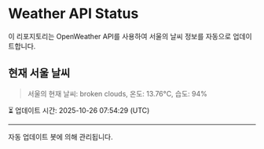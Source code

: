 
# Weather API Status

이 리포지토리는 OpenWeather API를 사용하여 서울의 날씨 정보를 자동으로 업데이트합니다.

## 현재 서울 날씨
> 서울의 현재 날씨: broken clouds, 온도: 13.76°C, 습도: 94%

⏳ 업데이트 시간: 2025-10-26 07:54:29 (UTC)

---
자동 업데이트 봇에 의해 관리됩니다.
